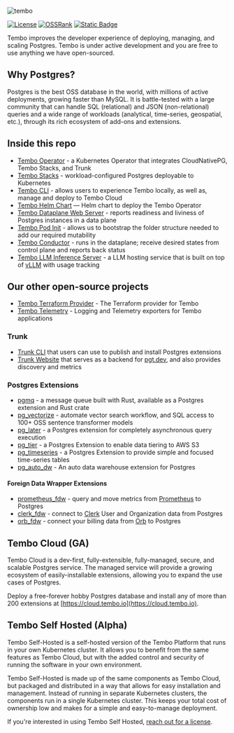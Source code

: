 ![tembo](https://github.com/tembo-io/tembo/assets/4283/f9ba2331-dc24-476c-8f83-05d620b66b06)

[![License](https://img.shields.io/badge/license-PostgreSQL-blue)](https://github.com/tembo-io/tembo/blob/main/LICENSE)
[![OSSRank](https://shields.io/endpoint?url=https://ossrank.com/shield/3811)](https://ossrank.com/p/3811)
[![Static Badge](https://img.shields.io/badge/%40tembo-community?logo=slack&label=slack)](https://join.slack.com/t/tembocommunity/shared_invite/zt-293gc1k0k-3K8z~eKW1SEIfrqEI~5_yw)

Tembo improves the developer experience of deploying, managing, and scaling Postgres. Tembo is under active development and you are free to use anything we have open-sourced.

## Why Postgres?

Postgres is the best OSS database in the world, with millions of active deployments, growing faster than MySQL. It is battle-tested with a large community that can handle SQL (relational) and JSON (non-relational) queries and a wide range of workloads (analytical, time-series, geospatial, etc.), through its rich ecosystem of add-ons and extensions.

## Inside this repo

* [Tembo Operator](https://github.com/tembo-io/tembo/tree/main/tembo-operator) - a Kubernetes Operator that integrates CloudNativePG, Tembo Stacks, and Trunk
* [Tembo Stacks](https://github.com/tembo-io/tembo/tree/main/tembo-stacks) - workload-configured Postgres deployable to Kubernetes
* [Tembo CLI](https://github.com/tembo-io/tembo/tree/main/tembo-cli) - allows users to experience Tembo locally, as well as, manage and deploy to Tembo Cloud
* [Tembo Helm Chart](https://github.com/tembo-io/tembo/tree/main/charts/tembo-operator) — Helm chart to deploy the Tembo Operator
* [Tembo Dataplane Web Server](https://github.com/tembo-io/tembo/tree/main/dataplane-webserver) - reports readiness and liviness of Postgres instances in a data plane
* [Tembo Pod Init](https://github.com/tembo-io/tembo/tree/main/tembo-pod-init) - allows us to bootstrap the folder structure needed to add our required mutability
* [Tembo Conductor](https://github.com/tembo-io/tembo/tree/main/conductor) - runs in the dataplane; receive desired states from control plane and reports back status
* [Tembo LLM Inference Server](https://github.com/tembo-io/tembo/tree/main/inference-gateway) - a LLM hosting service that is built on top of [vLLM](https://github.com/vllm-project/vllm) with usage tracking

## Our other open-source projects 

* [Tembo Terraform Provider](https://github.com/tembo-io/terraform-provider-tembo) - The Terraform provider for Tembo
* [Tembo Telemetry](https://github.com/tembo-io/tembo-telemetry) - Logging and Telemetry exporters for Tembo applications

### Trunk

* [Trunk CLI](https://github.com/tembo-io/trunk/tree/main/cli) that users can use to publish and install Postgres extensions
* [Trunk Website](https://github.com/tembo-io/trunk/tree/main/registry) that serves as a backend for [pgt.dev](https://pgt.dev), and also provides discovery and metrics

### Postgres Extensions

* [pgmq](https://github.com/tembo-io/pgmq) - a message queue built with Rust, available as a Postgres extension and Rust crate
* [pg_vectorize](https://github.com/tembo-io/pg_vectorize) - automate vector search workflow, and SQL access to 100+ OSS sentence transformer models
* [pg_later](https://github.com/tembo-io/pg_later) - a Postgres extension for completely asynchronous query execution
* [pg_tier](https://github.com/tembo-io/pg_tier) - a Postgres Extension to enable data tiering to AWS S3
* [pg_timeseries](https://github.com/tembo-io/pg_timeseries) - a Postgres Extension to provide simple and focused time-series tables
* [pg_auto_dw](https://github.com/tembo-io/pg_auto_dw) - An auto data warehouse extension for Postgres

#### Foreign Data Wrapper Extensions

* [prometheus_fdw](https://github.com/tembo-io/prometheus_fdw) - query and move metrics from [Prometheus](https://prometheus.io/) to Postgres
* [clerk_fdw](https://github.com/tembo-io/clerk_fdw) - connect to [Clerk](https://clerk.com/) User and Organization data from Postgres
* [orb_fdw](https://github.com/tembo-io/orb_fdw) - connect your billing data from [Orb](https://www.withorb.com/) to Postgres 

## Tembo Cloud (GA)

Tembo Cloud is a dev-first, fully-extensible, fully-managed, secure, and scalable Postgres service. The managed service will provide a growing ecosystem of easily-installable extensions, allowing you to expand the use cases of Postgres.

Deploy a free-forever hobby Postgres database and install any of more than 200 extensions at [https://cloud.tembo.io](https://cloud.tembo.io).

## Tembo Self Hosted (Alpha)

Tembo Self-Hosted is a self-hosted version of the Tembo Platform that runs in your own Kubernetes cluster. It allows you to benefit from the same features as Tembo Cloud, but with the added control and security of running the software in your own environment.

Tembo Self-Hosted is made up of the same components as Tembo Cloud, but packaged and distributed in a way that allows for easy installation and management. Instead of running in separate Kubernetes clusters, the components run in a single Kubernetes cluster. This keeps your total cost of ownership low and makes for a simple and easy-to-manage deployment.

If you're interested in using Tembo Self Hosted, [reach out for a license](https://calendly.com/ian-tembo).
